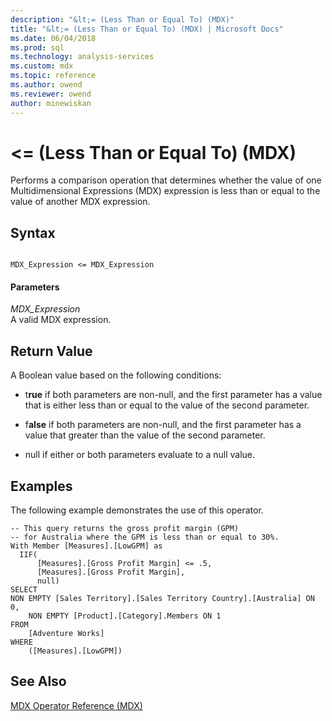 ```yaml
---
description: "&lt;= (Less Than or Equal To) (MDX)"
title: "&lt;= (Less Than or Equal To) (MDX) | Microsoft Docs"
ms.date: 06/04/2018
ms.prod: sql
ms.technology: analysis-services
ms.custom: mdx
ms.topic: reference
ms.author: owend
ms.reviewer: owend
author: minewiskan
---
```

# &lt;= (Less Than or Equal To) (MDX)


  Performs a comparison operation that determines whether the value of one Multidimensional Expressions (MDX) expression is less than or equal to the value of another MDX expression.  
  
## Syntax  
  
```  
  
MDX_Expression <= MDX_Expression  
```  
  
#### Parameters  
 *MDX_Expression*  
 A valid MDX expression.  
  
## Return Value  
 A Boolean value based on the following conditions:  
  
-   t**rue** if both parameters are non-null, and the first parameter has a value that is either less than or equal to the value of the second parameter.  
  
-   f**alse** if both parameters are non-null, and the first parameter has a value that greater than the value of the second parameter.  
  
-   null if either or both parameters evaluate to a null value.  
  
## Examples  
 The following example demonstrates the use of this operator.  
  
```  
-- This query returns the gross profit margin (GPM)  
-- for Australia where the GPM is less than or equal to 30%.  
With Member [Measures].[LowGPM] as  
  IIF(  
      [Measures].[Gross Profit Margin] <= .5,  
      [Measures].[Gross Profit Margin],  
      null)  
SELECT   
NON EMPTY [Sales Territory].[Sales Territory Country].[Australia] ON 0,  
    NON EMPTY [Product].[Category].Members ON 1  
FROM  
    [Adventure Works]  
WHERE  
    ([Measures].[LowGPM])  
```  
  
## See Also  
 [MDX Operator Reference &#40;MDX&#41;](../mdx/mdx-operator-reference-mdx.md)  
  
  
